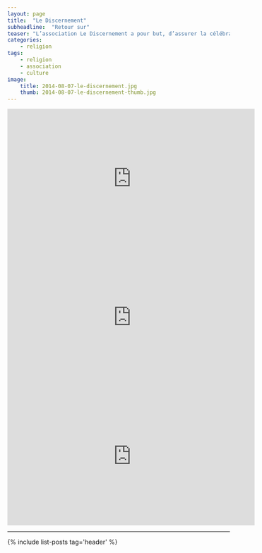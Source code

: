 ```yaml
---
layout: page
title:  "Le Discernement"
subheadline:  "Retour sur"
teaser: "L’association Le Discernement a pour but, d’assurer la célébration du culte musulman : gestion, aménagement et entretien de l’édifice servant au culte musulman, à savoir la Mosquée « El Fourqane » à Valence (26)."
categories:
    - religion
tags:
    - religion
    - association
    - culture
image:
    title: 2014-08-07-le-discernement.jpg
    thumb: 2014-08-07-le-discernement-thumb.jpg
---
```


<iframe width="560" height="315" src="https://www.youtube.com/embed/1LWAkyzZMeA" frameborder="0" allowfullscreen></iframe>

<iframe width="560" height="315" src="https://www.youtube.com/embed/zthEseDiXEc" frameborder="0" allowfullscreen></iframe>

<iframe width="560" height="315" src="https://www.youtube.com/embed/agMJXNr0VIU" frameborder="0" allowfullscreen></iframe>

----------

{% include list-posts tag='header' %}
